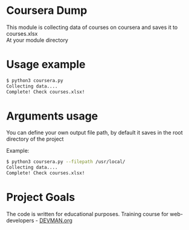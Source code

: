 # Coursera Dump

This module is collecting data of courses on coursera and saves it to courses.xlsx  
At your module directory

# Usage example

```bash
$ python3 coursera.py
Collecting data....
Complete! Check courses.xlsx!

```

# Arguments usage

You can define your own output file path, by default it saves in the root directory of the project

Example:
```bash
$ python3 coursera.py --filepath /usr/local/
Collecting data....
Complete! Check courses.xlsx!
```

# Project Goals

The code is written for educational purposes. Training course for web-developers - [DEVMAN.org](https://devman.org)

